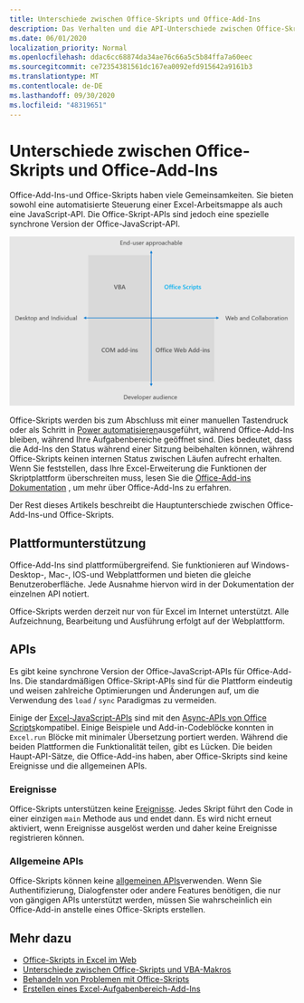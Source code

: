 ```yaml
---
title: Unterschiede zwischen Office-Skripts und Office-Add-Ins
description: Das Verhalten und die API-Unterschiede zwischen Office-Skripts und Office-Add-Ins.
ms.date: 06/01/2020
localization_priority: Normal
ms.openlocfilehash: ddac6cc68874da34ae76c66a5c5b84ffa7a60eec
ms.sourcegitcommit: ce72354381561dc167ea0092efd915642a9161b3
ms.translationtype: MT
ms.contentlocale: de-DE
ms.lasthandoff: 09/30/2020
ms.locfileid: "48319651"
---
```

# <a name="differences-between-office-scripts-and-office-add-ins"></a>Unterschiede zwischen Office-Skripts und Office-Add-Ins

Office-Add-Ins-und Office-Skripts haben viele Gemeinsamkeiten. Sie bieten sowohl eine automatisierte Steuerung einer Excel-Arbeitsmappe als auch eine JavaScript-API. Die Office-Skript-APIs sind jedoch eine spezielle synchrone Version der Office-JavaScript-API.

![Ein Diagramm mit vier Quadranten, in dem die Fokusbereiche für unterschiedliche Office-Erweiterbarkeits Lösungen angezeigt werden. Sowohl Office-Skripts als auch Office-WebAdd-ins konzentrieren sich auf das Internet und die Zusammenarbeit, aber Office-Skripts bieten Endbenutzern (während Office-WebAdd-ins als Ziel für professionelle Entwickler gedacht sind).)](../images/office-programmability-diagram.png)

Office-Skripts werden bis zum Abschluss mit einer manuellen Tastendruck oder als Schritt in [Power automatisieren](https://flow.microsoft.com/)ausgeführt, während Office-Add-Ins bleiben, während Ihre Aufgabenbereiche geöffnet sind. Dies bedeutet, dass die Add-Ins den Status während einer Sitzung beibehalten können, während Office-Skripts keinen internen Status zwischen Läufen aufrecht erhalten. Wenn Sie feststellen, dass Ihre Excel-Erweiterung die Funktionen der Skriptplattform überschreiten muss, lesen Sie die [Office-Add-ins Dokumentation](/office/dev/add-ins) , um mehr über Office-Add-Ins zu erfahren.

Der Rest dieses Artikels beschreibt die Hauptunterschiede zwischen Office-Add-Ins-und Office-Skripts.

## <a name="platform-support"></a>Plattformunterstützung

Office-Add-Ins sind plattformübergreifend. Sie funktionieren auf Windows-Desktop-, Mac-, IOS-und Webplattformen und bieten die gleiche Benutzeroberfläche. Jede Ausnahme hiervon wird in der Dokumentation der einzelnen API notiert.

Office-Skripts werden derzeit nur von für Excel im Internet unterstützt. Alle Aufzeichnung, Bearbeitung und Ausführung erfolgt auf der Webplattform.

## <a name="apis"></a>APIs

Es gibt keine synchrone Version der Office-JavaScript-APIs für Office-Add-Ins. Die standardmäßigen Office-Skript-APIs sind für die Plattform eindeutig und weisen zahlreiche Optimierungen und Änderungen auf, um die Verwendung des `load` / `sync` Paradigmas zu vermeiden.

Einige der [Excel-JavaScript-APIs](/javascript/api/excel?view=excel-js-preview&preserve-view=true) sind mit den [Async-APIs von Office Scripts](../develop/excel-async-model.md)kompatibel. Einige Beispiele und Add-in-Codeblöcke konnten in `Excel.run` Blöcke mit minimaler Übersetzung portiert werden. Während die beiden Plattformen die Funktionalität teilen, gibt es Lücken. Die beiden Haupt-API-Sätze, die Office-Add-ins haben, aber Office-Skripts sind keine Ereignisse und die allgemeinen APIs.

### <a name="events"></a>Ereignisse

Office-Skripts unterstützen keine [Ereignisse](/office/dev/add-ins/excel/excel-add-ins-events). Jedes Skript führt den Code in einer einzigen `main` Methode aus und endet dann. Es wird nicht erneut aktiviert, wenn Ereignisse ausgelöst werden und daher keine Ereignisse registrieren können.

### <a name="common-apis"></a>Allgemeine APIs

Office-Skripts können keine [allgemeinen APIs](/javascript/api/office)verwenden. Wenn Sie Authentifizierung, Dialogfenster oder andere Features benötigen, die nur von gängigen APIs unterstützt werden, müssen Sie wahrscheinlich ein Office-Add-in anstelle eines Office-Skripts erstellen.

## <a name="see-also"></a>Mehr dazu

- [Office-Skripts in Excel im Web](../overview/excel.md)
- [Unterschiede zwischen Office-Skripts und VBA-Makros](vba-differences.md)
- [Behandeln von Problemen mit Office-Skripts](../testing/troubleshooting.md)
- [Erstellen eines Excel-Aufgabenbereich-Add-Ins](/office/dev/add-ins/quickstarts/excel-quickstart-jquery)
